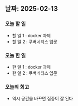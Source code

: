 ## 날짜: 2025-02-13

### 오늘 할 일
- 할 일 1 : docker 과제
- 할 일 2 : 쿠버네티스 입문

### 오늘 한 일
- 한 일 1 : docker 과제
- 한 일 2 : 쿠버네티스 입문

### 오늘의 회고
- 역시 공간을 바꾸면 집중이 잘 된다